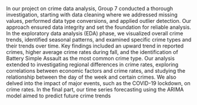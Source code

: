 In our project on crime data analysis, Group 7 conducted a thorough investigation, starting with data cleaning where we addressed missing values, performed data type conversions, and applied outlier detection. Our approach ensured data integrity and set the foundation for reliable analysis.
In the exploratory data analysis (EDA) phase, we visualized overall crime trends, identified seasonal patterns, and examined specific crime types and their trends over time. Key findings included an upward trend in reported crimes, higher average crime rates during fall, and the identification of Battery Simple Assault as the most common crime type. Our analysis extended to investigating regional differences in crime rates, exploring correlations between economic factors and crime rates, and studying the relationship between the day of the week and certain crimes. We also delved into the impact of major events, such as the COVID-19 lockdown, on crime rates. In the final part, our time series forecasting using the ARIMA model aimed to predict future crime trends




